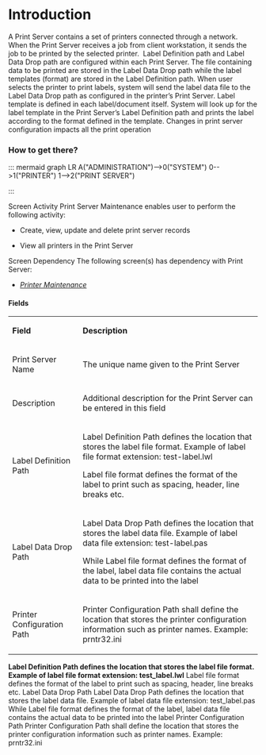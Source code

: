 # Introduction

A Print Server contains a set of printers connected through a network. When the Print Server receives a job from client workstation, it sends the job to be printed by the selected printer.  Label Definition path and Label Data Drop path are configured within each Print Server. The file containing data to be printed are stored in the Label Data Drop path while the label templates (format) are stored in the Label Definition path. When user selects the printer to print labels, system will send the label data file to the Label Data Drop path as configured in the printer’s Print Server. Label template is defined in each label/document itself. System will look up for the label template in the Print Server’s Label Definition path and prints the label according to the format defined in the template. Changes in print server configuration impacts all the print operation




### How to get there?



::: mermaid
graph LR
A("ADMINISTRATION")-->0("SYSTEM")
0-->1("PRINTER")
1-->2("PRINT SERVER")

:::

Screen Activity
Print Server Maintenance enables user to perform the following activity:

- Create, view, update and delete print server records

- View all printers in the Print Server

Screen Dependency
The following screen(s) has dependency with Print Server:

- *[Printer Maintenance](/iFactory-JGP-MES/iFactory-JGP-MES-Home/iFactory-JGP-MS/CONTENT/General-Production/Printing/Printer.md)*




#### **Fields** 




<table class="confluenceTable"><tbody><tr><td class="highlight confluenceTd"><p><strong>Field</strong></p></td><td class="highlight confluenceTd"><p><strong>Description</strong></p></td></tr><tr><td class="confluenceTd"><p>Print Server Name</p></td><td class="confluenceTd"><p>The unique name given to the Print Server</p></td></tr><tr><td class="confluenceTd"><p>Description</p></td><td class="confluenceTd"><p>Additional description for the Print Server can be entered in this field</p></td></tr><tr><td class="confluenceTd"><p>Label Definition Path</p></td><td class="confluenceTd"><p>Label Definition Path defines the location that stores the label file format. Example of label file format extension: test-label.lwl</p><p>Label file format defines the format of the label to print such as spacing, header, line breaks etc.</p></td></tr><tr><td class="confluenceTd"><p>Label Data Drop Path</p></td><td class="confluenceTd"><p>Label Data Drop Path defines the location that stores the label data file. Example of label data file extension: test-label.pas</p><p>While Label file format defines the format of the label, label data file contains the actual data to be printed into the label</p></td></tr><tr><td class="confluenceTd"><p>Printer Configuration Path</p></td><td class="confluenceTd"><p>Printer Configuration Path shall define the location that stores the printer configuration information such as printer names. Example: prntr32.ini</p></td></tr></tbody></table>

**Label Definition Path defines the location that stores the label file format. Example of label file format extension: test_label.lwl** 
Label file format defines the format of the label to print such as spacing, header, line breaks etc.
Label Data Drop Path
Label Data Drop Path defines the location that stores the label data file. Example of label data file extension: test_label.pas
While Label file format defines the format of the label, label data file contains the actual data to be printed into the label
Printer Configuration Path
Printer Configuration Path shall define the location that stores the printer configuration information such as printer names. Example: prntr32.ini
